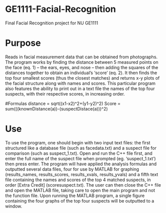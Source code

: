# GE1111-Facial-Recognition
Final Facial Recognition project for NU GE1111

# Purpose
Reads in facial measurement data that can be obtained from photographs. The program works by finding the distance between 5 measured points on the face (eq. 1) – the ears, eyes, and nose – then adding the squares of the distances together to obtain an individual’s ‘score’ (eq. 2).  It then finds the top four smallest scores (thus the closest matches) and returns x-y plots of the facial structure along with names and scores.  This particular program also features the ability to print out in a text file the names of the top four suspects, with their respective scores, in increasing order.

#Formulas
distance = sqrt((x1-x2)^2+(y1-y2)^2)
Score = sum(((knownDistance(a))-(suspectDistace(a)))^2)

# Use
To use the program, one should begin with two input text files: the first structured like a database file (such as facedata.txt) and a suspect file for comparison (such as suspect_1.txt).  Open and run the C++ file first, and enter the full name of the suspect file when prompted (eg. ‘suspect_1.txt’) then press enter.  The program will have applied the analysis formulas and outputted several data files, four for use by MATLAB for graphing (results_names, results_scores, results_xvals, results_yvals) and a fifth text file containing the names and scores of the top 4 matched suspects, in order [Extra Credit] (scoresuspect.txt).  The user can then close the C++ file and open the MATLAB file, taking care to open the main program and not the function file.  Upon running the MATLAB program, a single figure containing the four graphs of the top four suspects will be outputted to a window.

